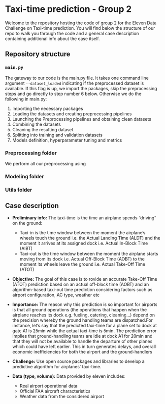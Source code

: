 # Taxi-time prediction - Group 2

Welcome to the repository hosting the code of group 2 for the Eleven Data Challenge on Taxi-time prediction. You will find below the structure of our repo to walk you through the code and a general case description containing additional info about the case itself. 

## Repository structure



### ``main.py``

The gateway to our code is the main.py file. It takes one command line argument ``--dataset_loaded`` indicating if the preprocessed dataset is available. If this flag is up, we import the packages, skip the preprocessing steps and go directly to step number 6 below. Otherwise we do the following in main.py:

1. Importing the necessary packages
2. Loading the datasets and creating preprocessing pipelines
3. Launching the Preprocessing pipelines and obtaining clean datasets
4. Combining the datasets
5. Cleaning the resulting dataset
6. Splitting into training and validation datasets
7. Models definition, hyperparameter tuning and metrics 

### Preprocessing folder

We perform all our preprocessing using 

### Modeling folder

### Utils folder


## Case description

- **Preliminary info:** The taxi-time is the time an airplane spends “driving” on the ground:
    - Taxi-in is the time window between the moment the airplane’s wheels touch the ground i.e. the Actual Landing Time (ALDT) and the moment it arrives at its assigned dock i.e. Actual In-Block Time (AIBT)
    - Taxi-out is the time window between the moment the airplane starts moving from its dock i.e. Actual Off-Block Time (AOBT) to the moment its wheels leave the ground i.e. Actual Take-Off Time (ATOT)

- **Objective:** The goal of this case is to rovide an accurate Take-Off Time (ATOT) prediction based on an actual off-block time (AOBT) and an algorithm-based taxi-out time prediction considering factors such as airport configuration, AC type, weather etc

- **Importance:** The reason why this prediction is so important for airports is that all ground operations (the operations that happen when the airplane reaches its dock e.g. fueling, catering, cleaning...) depend on the precision whereby the ground handling teams are dispatched.For instance, let’s say that the predicted taxi-time for a plane set to dock at gate A1 is 25min while the actual taxi-time is 5min. The prediction error implies that ground-handling teams are idle at dock A1 for 20min and that they will not be available to handle the departure of other planes  which  could  have  left  earlier.  This  in  turn  generates  delays,  and  overall  economic inefficiencies for both the airport and the ground-handlers

- **Challenge:** Use open source packages and libraries to develop a predictive algorithm for airplanes’ taxi-time.
   
- **Data (type, volume):** Data provided by eleven includes:
    - Real airport operational data
    - Official FAA aircraft characteristics
    - Weather data from the considered airport

